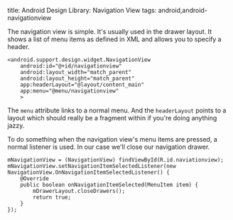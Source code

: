 title: Android Design Library: Navigation View
tags: android,android-navigationview

The navigation view is simple. It's usually used in the drawer layout. It shows a list of menu items as defined in XML and allows you to specify a header.

    <android.support.design.widget.NavigationView
        android:id="@+id/navigationview"
        android:layout_width="match_parent"
        android:layout_height="match_parent"
        app:headerLayout="@layout/content_main"        
        app:menu="@menu/navigationview"
        >

The `menu` attribute links to a normal menu. And the `headerLayout` points to a layout which should really be a fragment within if you're doing anything jazzy.

To do something when the navigation view's menu items are pressed, a normal listener is used. In our case we'll close our navigation drawer.

    mNavigationView = (NavigationView) findViewById(R.id.naviationview);
    mNavigationView.setNavigationItemSelectedListener(new NavigationView.OnNavigationItemSelectedListener() {
        @Override
        public boolean onNavigationItemSelected(MenuItem item) {
            mDrawerLayout.closeDrawers();
            return true;
        }
    });
